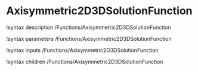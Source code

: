 <!-- MOOSE Documentation Stub: Remove this when content is added. -->

# Axisymmetric2D3DSolutionFunction

!syntax description /Functions/Axisymmetric2D3DSolutionFunction

!syntax parameters /Functions/Axisymmetric2D3DSolutionFunction

!syntax inputs /Functions/Axisymmetric2D3DSolutionFunction

!syntax children /Functions/Axisymmetric2D3DSolutionFunction
